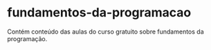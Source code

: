 # fundamentos-da-programacao
Contém conteúdo das aulas do curso gratuito sobre fundamentos da programação.
